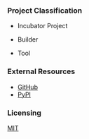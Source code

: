### Project Classification

* <i class="fas fa-egg" style="color:#2ADA08;"></i>Incubator Project
* <i class="fas fa-toolbox" style="color:#233e81;"></i> Builder

* <i class="fas fa-tools" style="color:#233e81;"></i> Tool

### External Resources

* [GitHub](https://github.com/izar/pytm)
* [PyPI](https://pypi.org/project/pytm/)

### Licensing

[MIT](https://github.com/izar/pytm/blob/master/LICENSE)
